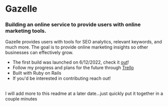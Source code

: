 # Gazelle

### Building an online service to provide users with online marketing tools.
Gazelle provides users with tools for SEO analytics, relevant keywords, and much more. The goal is to provide online marketing insights so other businesses can effectively grow.
</br>
* The first build was launched on 6/12/2022, check it [out](https://gazelle-tools.herokuapp.com/)!
* Follow my progress and plans for the future through [Trello](https://trello.com/b/Y4YkFb77)
* Built with Ruby on Rails
* If you'd be interested in contributing reach out!
</br>
I will add more to this readme at a later date...just quickly put it together in a couple minutes


